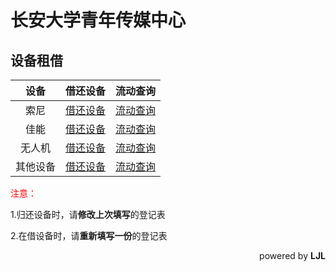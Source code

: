 # 长安大学青年传媒中心



## 设备租借

|   设备   |                          借还设备                           |                           流动查询                           |
| :------: | :---------------------------------------------------------: | :----------------------------------------------------------: |
|   索尼   | [借还设备](https://docs.qq.com/form/page/DU0dYZkZYQ0NLU1RS) | [流动查询](https://docs.qq.com/sheet/DU3JDQ2hEUFVyVXNK?tab=BB08J2) |
|   佳能   | [借还设备](https://docs.qq.com/form/page/DU2tuWGdkRm1HYnRE) |   [流动查询](https://docs.qq.com/sheet/DU1lEdllta1RkdGpI)    |
|  无人机  | [借还设备](https://docs.qq.com/form/page/DU3VRTEdGeVlyQ3hW) |   [流动查询](https://docs.qq.com/sheet/DU0hIY1FJUEtSQXJ4)    |
| 其他设备 | [借还设备](https://docs.qq.com/form/page/DU2pxamVsR1NVSWp2) |   [流动查询](https://docs.qq.com/sheet/DU1VOQUN3R3dGSXhu)    |

<span style="color:red;"> 注意：</span>

1.归还设备时，请**修改上次填写**的登记表

2.在借设备时，请**重新填写一份**的登记表

<div align = "right">powered by <b>LJL</b></div>
